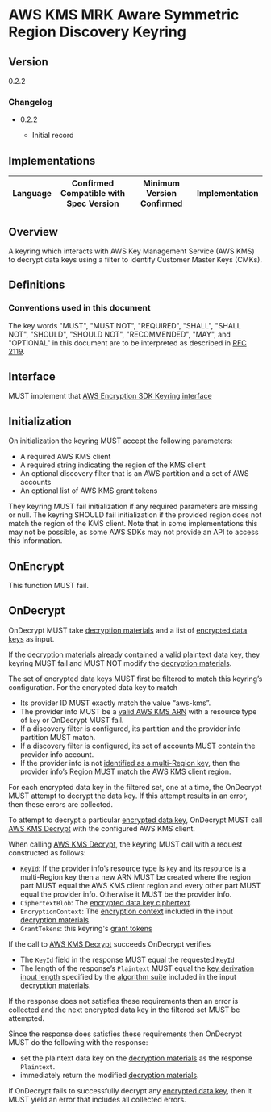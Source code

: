 [//]: # "Copyright Amazon.com Inc. or its affiliates. All Rights Reserved."
[//]: # "SPDX-License-Identifier: CC-BY-SA-4.0"

# AWS KMS MRK Aware Symmetric Region Discovery Keyring

## Version

0.2.2

### Changelog

- 0.2.2

  - Initial record

## Implementations

| Language | Confirmed Compatible with Spec Version | Minimum Version Confirmed | Implementation |
| -------- | -------------------------------------- | ------------------------- | -------------- |

## Overview

A keyring which interacts with AWS Key Management Service (AWS KMS)
to decrypt data keys using a filter to identify Customer Master Keys (CMKs).

## Definitions

### Conventions used in this document

The key words "MUST", "MUST NOT", "REQUIRED", "SHALL", "SHALL NOT", "SHOULD", "SHOULD NOT", "RECOMMENDED", "MAY", and "OPTIONAL"
in this document are to be interpreted as described in [RFC 2119](https://tools.ietf.org/html/rfc2119).

## Interface

MUST implement that [AWS Encryption SDK Keyring interface](../keyring-interface.md#interface)

## Initialization

On initialization the keyring MUST accept the following parameters:

- A required AWS KMS client
- A required string indicating the region of the KMS client
- An optional discovery filter that is an AWS partition and a set of AWS accounts
- An optional list of AWS KMS grant tokens

They keyring MUST fail initialization if any required parameters are missing or null.
The keyring SHOULD fail initialization if the provided region does not match the
region of the KMS client. Note that in some implementations this may not be
possible, as some AWS SDKs may not provide an API to access this information.

## OnEncrypt

This function MUST fail.

## OnDecrypt

OnDecrypt MUST take [decryption materials](../structures.md#decryption-materials) and
a list of [encrypted data keys](../structures.md#encrypted-data-key) as input.

If the [decryption materials](../structures.md#decryption-materials) already contained a valid plaintext data key,
they keyring MUST fail and MUST NOT modify the [decryption materials](../structures.md#decryption-materials).

The set of encrypted data keys MUST first be filtered to match this keyring’s configuration.
For the encrypted data key to match

- Its provider ID MUST exactly match the value “aws-kms”.
- The provider info MUST be a [valid AWS KMS ARN](aws-kms-key-arn.md#a-valid-aws-kms-arn) with a resource type of `key` or OnDecrypt MUST fail.
- If a discovery filter is configured, its partition and the provider info partition MUST match.
- If a discovery filter is configured, its set of accounts MUST contain the provider info account.
- If the provider info is not [identified as a multi-Region key](aws-kms-key-arn.md#identifying-an-aws-kms-multi-region-key), then the provider info’s Region MUST match the AWS KMS client region.

For each encrypted data key in the filtered set, one at a time, the OnDecrypt MUST attempt to decrypt the data key. If this attempt results in an error, then these errors are collected.

To attempt to decrypt a particular [encrypted data key](../structures.md#encrypted-data-key),
OnDecrypt MUST call [AWS KMS Decrypt](https://docs.aws.amazon.com/kms/latest/APIReference/API_Decrypt.html) with the configured AWS KMS client.

When calling [AWS KMS Decrypt](https://docs.aws.amazon.com/kms/latest/APIReference/API_Decrypt.html), the keyring MUST call with a request constructed as follows:

- `KeyId`: If the provider info’s resource type is `key` and its resource is a multi-Region key
  then a new ARN MUST be created where the region part MUST equal the AWS KMS client region
  and every other part MUST equal the provider info. Otherwise it MUST be the provider info.
- `CiphertextBlob`: The [encrypted data key ciphertext](../structures.md#ciphertext).
- `EncryptionContext`: The [encryption context](../structures.md#encryption-context) included in the input [decryption materials](structures.md#decryption-materials).
- `GrantTokens`: this keyring's [grant tokens](https://docs.aws.amazon.com/kms/latest/developerguide/concepts.html#grant_token)

If the call to [AWS KMS Decrypt](https://docs.aws.amazon.com/kms/latest/APIReference/API_Decrypt.html) succeeds OnDecrypt verifies

- The `KeyId` field in the response MUST equal the requested `KeyId`
- The length of the response’s `Plaintext` MUST equal the [key derivation input length](../algorithm-suites.md#key-derivation-input-length)
  specified by the [algorithm suite](../algorithm-suites.md) included in the input [decryption materials](../structures.md#decryption-materials).

If the response does not satisfies these requirements
then an error is collected and the next encrypted data key in the filtered set MUST be attempted.

Since the response does satisfies these requirements
then OnDecrypt MUST do the following with the response:

- set the plaintext data key on the [decryption materials](../structures.md#decryption-materials) as the response `Plaintext`.
- immediately return the modified [decryption materials](../structures.md#decryption-materials).

If OnDecrypt fails to successfully decrypt any [encrypted data key](../structures.md#encrypted-data-key),
then it MUST yield an error that includes all collected errors.
